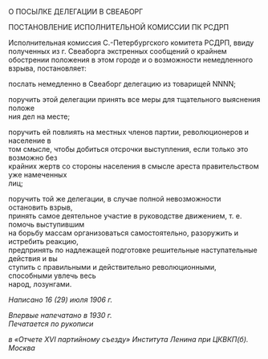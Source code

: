 О ПОСЫЛКЕ ДЕЛЕГАЦИИ В СВЕАБОРГ

ПОСТАНОВЛЕНИЕ ИСПОЛНИТЕЛЬНОЙ КОМИССИИ ПК РСДРП

Исполнительная комиссия С.-Петербургского комитета РСДРП, ввиду полученных из г. Свеаборга экстренных сообщений о крайнем обострении положения в этом го­роде и о возможности немедленного взрыва, постановляет:

послать немедленно в Свеаборг делегацию из товарищей NNNN;

поручить этой делегации принять все меры для тщательного выяснения положе­  
ния дел на месте;

поручить ей повлиять на местных членов партии, революционеров и население в  
том смысле, чтобы добиться отсрочки выступления, если только это возможно без  
крайних жертв со стороны населения в смысле ареста правительством уже намеченных  
лиц;

поручить той же делегации, в случае полной невозможности остановить взрыв,  
принять самое деятельное участие в руководстве движением, т. е. помочь выступившим  
на борьбу массам организоваться самостоятельно, разоружить и истребить реакцию,  
предпринять по надлежащей подготовке решительные наступательные действия и вы­  
ступить с правильными и действительно революционными, способными увлечь весь  
народ, лозунгами.

_Написано 16 (29) июля 1906 г._

_Впервые напечатано в 1930 г.                                                             Печатается по рукописи_

_в «Отчете_ _XVI_ _партийному съезду» Института Ленина при ЦКВКП(б). Москва_